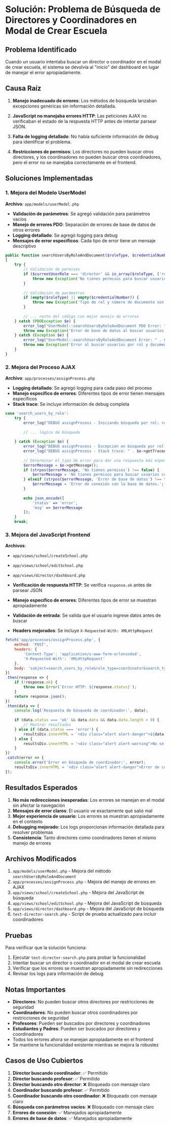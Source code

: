 # Solución: Problema de Búsqueda de Directores y Coordinadores en Modal de Crear Escuela

## Problema Identificado

Cuando un usuario intentaba buscar un director o coordinador en el modal de crear escuela, el sistema se devolvía al "inicio" del dashboard en lugar de manejar el error apropiadamente.

## Causa Raíz

1. **Manejo inadecuado de errores**: Los métodos de búsqueda lanzaban excepciones genéricas sin información detallada.

2. **JavaScript no manejaba errores HTTP**: Las peticiones AJAX no verificaban el estado de la respuesta HTTP antes de intentar parsear JSON.

3. **Falta de logging detallado**: No había suficiente información de debug para identificar el problema.

4. **Restricciones de permisos**: Los directores no pueden buscar otros directores, y los coordinadores no pueden buscar otros coordinadores, pero el error no se manejaba correctamente en el frontend.

## Soluciones Implementadas

### 1. Mejora del Modelo UserModel

**Archivo**: `app/models/userModel.php`

- **Validación de parámetros**: Se agregó validación para parámetros vacíos
- **Manejo de errores PDO**: Separación de errores de base de datos de otros errores
- **Logging detallado**: Se agregó logging para debug
- **Mensajes de error específicos**: Cada tipo de error tiene un mensaje descriptivo

```php
public function searchUsersByRoleAndDocument($roleType, $credentialNumber, $currentUserRole = null)
{
    try {
        // Validación de permisos
        if ($currentUserRole === 'director' && in_array($roleType, ['root', 'director'])) {
            throw new Exception('No tienes permisos para buscar usuarios con ese rol.');
        }
        
        // Validación de parámetros
        if (empty($roleType) || empty($credentialNumber)) {
            throw new Exception('Tipo de rol y número de documento son requeridos.');
        }
        
        // ... resto del código con mejor manejo de errores
    } catch (PDOException $e) {
        error_log("UserModel::searchUsersByRoleAndDocument PDO Error: " . $e->getMessage());
        throw new Exception('Error de base de datos al buscar usuarios: ' . $e->getMessage());
    } catch (Exception $e) {
        error_log("UserModel::searchUsersByRoleAndDocument Error: " . $e->getMessage());
        throw new Exception('Error al buscar usuarios por rol y documento: ' . $e->getMessage());
    }
}
```

### 2. Mejora del Proceso AJAX

**Archivo**: `app/processes/assignProcess.php`

- **Logging detallado**: Se agregó logging para cada paso del proceso
- **Manejo específico de errores**: Diferentes tipos de error tienen mensajes específicos
- **Stack trace**: Se incluye información de debug completa

```php
case 'search_users_by_role':
    try {
        error_log("DEBUG assignProcess - Iniciando búsqueda por rol: role_type=$roleType, search_type=$searchType, query=$query");
        
        // ... lógica de búsqueda
        
    } catch (Exception $e) {
        error_log("DEBUG assignProcess - Excepción en búsqueda por rol: " . $e->getMessage());
        error_log("DEBUG assignProcess - Stack trace: " . $e->getTraceAsString());
        
        // Determinar el tipo de error para dar una respuesta más específica
        $errorMessage = $e->getMessage();
        if (strpos($errorMessage, 'No tienes permisos') !== false) {
            $errorMessage = 'No tienes permisos para buscar usuarios con ese rol.';
        } elseif (strpos($errorMessage, 'Error de base de datos') !== false) {
            $errorMessage = 'Error de conexión con la base de datos.';
        }
        
        echo json_encode([
            'status' => 'error',
            'msg' => $errorMessage
        ]);
    }
    break;
```

### 3. Mejora del JavaScript Frontend

**Archivos**: 
- `app/views/school/createSchool.php`
- `app/views/school/editSchool.php`
- `app/views/director/dashboard.php`

- **Verificación de respuesta HTTP**: Se verifica `response.ok` antes de parsear JSON
- **Manejo específico de errores**: Diferentes tipos de error se muestran apropiadamente
- **Validación de entrada**: Se valida que el usuario ingrese datos antes de buscar
- **Headers mejorados**: Se incluye `X-Requested-With: XMLHttpRequest`

```javascript
fetch('app/processes/assignProcess.php', {
    method: 'POST',
    headers: { 
        'Content-Type': 'application/x-www-form-urlencoded',
        'X-Requested-With': 'XMLHttpRequest'
    },
    body: 'subject=search_users_by_role&role_type=coordinator&search_type=document&query=' + encodeURIComponent(query)
})
.then(response => {
    if (!response.ok) {
        throw new Error(`Error HTTP: ${response.status}`);
    }
    return response.json();
})
.then(data => {
    console.log('Respuesta de búsqueda de coordinador:', data);
    
    if (data.status === 'ok' && data.data && data.data.length > 0) {
        // Mostrar resultados
    } else if (data.status === 'error') {
        resultsDiv.innerHTML = `<div class="alert alert-danger">${data.msg || 'Error al buscar coordinadores.'}</div>`;
    } else {
        resultsDiv.innerHTML = '<div class="alert alert-warning">No se encontraron coordinadores con ese documento.</div>';
    }
})
.catch(error => {
    console.error('Error en búsqueda de coordinador:', error);
    resultsDiv.innerHTML = '<div class="alert alert-danger">Error de conexión al buscar coordinadores. Intente nuevamente.</div>';
});
```

## Resultados Esperados

1. **No más redirecciones inesperadas**: Los errores se manejan en el modal sin afectar la navegación
2. **Mensajes de error claros**: El usuario ve exactamente qué salió mal
3. **Mejor experiencia de usuario**: Los errores se muestran apropiadamente en el contexto
4. **Debugging mejorado**: Los logs proporcionan información detallada para resolver problemas
5. **Consistencia**: Tanto directores como coordinadores tienen el mismo manejo de errores

## Archivos Modificados

1. `app/models/userModel.php` - Mejora del método `searchUsersByRoleAndDocument`
2. `app/processes/assignProcess.php` - Mejora del manejo de errores en AJAX
3. `app/views/school/createSchool.php` - Mejora del JavaScript de búsqueda
4. `app/views/school/editSchool.php` - Mejora del JavaScript de búsqueda
5. `app/views/director/dashboard.php` - Mejora del JavaScript de búsqueda
6. `test-director-search.php` - Script de prueba actualizado para incluir coordinadores

## Pruebas

Para verificar que la solución funciona:

1. Ejecutar `test-director-search.php` para probar la funcionalidad
2. Intentar buscar un director o coordinador en el modal de crear escuela
3. Verificar que los errores se muestran apropiadamente sin redirecciones
4. Revisar los logs para información de debug

## Notas Importantes

- **Directores**: No pueden buscar otros directores por restricciones de seguridad
- **Coordinadores**: No pueden buscar otros coordinadores por restricciones de seguridad
- **Profesores**: Pueden ser buscados por directores y coordinadores
- **Estudiantes y Padres**: Pueden ser buscados por directores y coordinadores
- Todos los errores ahora se manejan apropiadamente en el frontend
- Se mantiene la funcionalidad existente mientras se mejora la robustez

## Casos de Uso Cubiertos

1. **Director buscando coordinador**: ✅ Permitido
2. **Director buscando profesor**: ✅ Permitido
3. **Director buscando otro director**: ❌ Bloqueado con mensaje claro
4. **Coordinador buscando profesor**: ✅ Permitido
5. **Coordinador buscando otro coordinador**: ❌ Bloqueado con mensaje claro
6. **Búsqueda con parámetros vacíos**: ❌ Bloqueado con mensaje claro
7. **Errores de conexión**: ✅ Manejados apropiadamente
8. **Errores de base de datos**: ✅ Manejados apropiadamente 